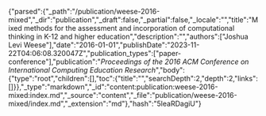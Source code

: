{"parsed":{"_path":"/publication/weese-2016-mixed","_dir":"publication","_draft":false,"_partial":false,"_locale":"","title":"Mixed methods for the assessment and incorporation of computational thinking in K-12 and higher education","description":"","authors":["Joshua Levi Weese"],"date":"2016-01-01","publishDate":"2023-11-22T04:06:08.320047Z","publication_types":["paper-conference"],"publication":"*Proceedings of the 2016 ACM Conference on International Computing Education Research*","body":{"type":"root","children":[],"toc":{"title":"","searchDepth":2,"depth":2,"links":[]}},"_type":"markdown","_id":"content:publication:weese-2016-mixed:index.md","_source":"content","_file":"publication/weese-2016-mixed/index.md","_extension":"md"},"hash":"5leaRDagiU"}